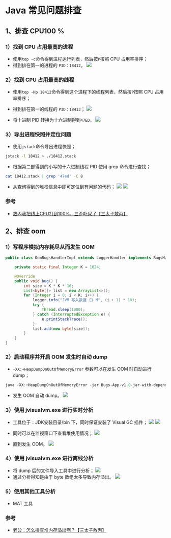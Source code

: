 # Java 常见问题排查
## 1、排查 CPU100 %
### 1）找到 CPU 占用最高的进程
- 使用`top -c`命令得到进程运行列表，然后按`P`按照 CPU 占用率排序；
- 得到排在第一的进程的 `PID：18412`。
![](http://images.intflag.com/cpu100-01.png)

### 2）找到 CPU 占用最高的线程
- 使用`top -Hp 18412`命令得到这个进程下的线程列表，然后按`P`按照 CPU 占用率排序；
- 得到排在第一的线程的 `PID：18413`；
![](http://images.intflag.com/cpu100-02.png)

- 将十进制 PID 转换为十六进制得到`47ED`。
![](http://images.intflag.com/cpu100-03.png)

### 3）导出进程快照并定位问题
- 使用`jstack`命令导出进程快照；
```bash
jstack -l 18412 > ./18412.stack
```
- 根据第二部得到的小写的十六进制线程 PID 使用 grep 命令进行查找；
```bash
cat 18412.stack | grep '47ed' -C 8
```
- 从查询得到的堆栈信息中即可定位到有问题的代码；
![](http://images.intflag.com/cpu100-04.png)
![](http://images.intflag.com/cpu100-05.png)

### 参考
- [敖丙我把线上CPU打到100%，三歪吓尿了【三太子敖丙】](https://mp.weixin.qq.com/s/roEMz-5tzBZvGxbjq8NhOQ)

## 2、排查 oom
### 1）写程序模拟内存耗尽从而发生 OOM
```java
public class OomBugsHandlerImpl extends LoggerHandler implements BugsHandler {

    private static final Integer K = 1024;

    @Override
    public void bug() {
        int size = K * K * 10;
        List<byte[]> list = new ArrayList<>();
        for (Integer i = 0; i < K; i++) {
            logger.info("JVM 写入数据 {} M", (i + 1) * 10);
            try {
                Thread.sleep(1000);
            } catch (InterruptedException e) {
                e.printStackTrace();
            }
            list.add(new byte[size]);
        }
    }
}
```

### 2）启动程序并开启 OOM 发生时自动 dump
- `-XX:+HeapDumpOnOutOfMemoryError` 参数可以在发生 OOM 时自动进行 dump；
```java
java -XX:+HeapDumpOnOutOfMemoryError -jar Bugs-App-v1.0-jar-with-dependencies.jar oom
```
- 发生 OOM 自动 dump。
![](http://images.intflag.com/oom-07.png)

### 3）使用 jvisualvm.exe 进行实时分析
- 工具位于：JDK安装目录\bin 下，同时保证安装了 Visual GC 插件；
![](http://images.intflag.com/oom-01.png)
![](http://images.intflag.com/oom-04.png)

- 同时可以在监视窗口下查看堆使用情况；
![](http://images.intflag.com/oom-02.png)

- 直到发生 OOM。
![](http://images.intflag.com/oom-03.png)

### 4）使用 jvisualvm.exe 进行离线分析
- 将 dump 后的文件导入工具中进行分析；
![](http://images.intflag.com/oom-05.png)
- 通过分析得知是由于 byte 数组太多导致内存溢出。
![](http://images.intflag.com/oom-06.png)

### 5）使用其他工具分析
- MAT 工具

### 参考
- [老公：怎么排查堆内存溢出啊？【三太子敖丙】](https://mp.weixin.qq.com/s/7XGD-Z3wrThv5HyoK3B8AQ)